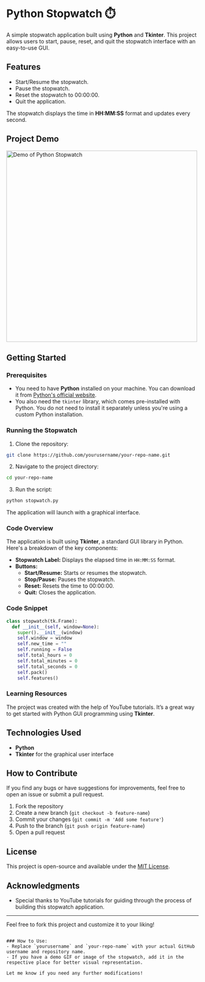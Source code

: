 # Python Stopwatch ⏱️

A simple stopwatch application built using **Python** and **Tkinter**. This project allows users to start, pause, reset, and quit the stopwatch interface with an easy-to-use GUI.

## Features

- Start/Resume the stopwatch.
- Pause the stopwatch.
- Reset the stopwatch to 00:00:00.
- Quit the application.

The stopwatch displays the time in **HH:MM:SS** format and updates every second.

## Project Demo
<img src="https://github.com/yourusername/yourrepo/raw/main/demo.gif" alt="Demo of Python Stopwatch" width="500" />

## Getting Started

### Prerequisites

- You need to have **Python** installed on your machine. You can download it from [Python's official website](https://www.python.org/).
- You also need the `tkinter` library, which comes pre-installed with Python. You do not need to install it separately unless you're using a custom Python installation.

### Running the Stopwatch

1. Clone the repository:

```bash
git clone https://github.com/yourusername/your-repo-name.git
```

2. Navigate to the project directory:

```bash
cd your-repo-name
```

3. Run the script:

```bash
python stopwatch.py
```

The application will launch with a graphical interface.

### Code Overview

The application is built using **Tkinter**, a standard GUI library in Python. Here's a breakdown of the key components:

- **Stopwatch Label:** Displays the elapsed time in `HH:MM:SS` format.
- **Buttons:**
  - **Start/Resume:** Starts or resumes the stopwatch.
  - **Stop/Pause:** Pauses the stopwatch.
  - **Reset:** Resets the time to 00:00:00.
  - **Quit:** Closes the application.

### Code Snippet

```python
class stopwatch(tk.Frame):
  def __init__(self, window=None):
    super().__init__(window)
    self.window = window
    self.new_time = ""
    self.running = False
    self.total_hours = 0
    self.total_minutes = 0
    self.total_seconds = 0
    self.pack()
    self.features()
```

### Learning Resources

The project was created with the help of YouTube tutorials. It’s a great way to get started with Python GUI programming using **Tkinter**.

## Technologies Used

- **Python**
- **Tkinter** for the graphical user interface

## How to Contribute

If you find any bugs or have suggestions for improvements, feel free to open an issue or submit a pull request.

1. Fork the repository
2. Create a new branch (`git checkout -b feature-name`)
3. Commit your changes (`git commit -m 'Add some feature'`)
4. Push to the branch (`git push origin feature-name`)
5. Open a pull request

## License

This project is open-source and available under the [MIT License](LICENSE).

## Acknowledgments

- Special thanks to YouTube tutorials for guiding through the process of building this stopwatch application.

---

Feel free to fork this project and customize it to your liking!
```

### How to Use:
- Replace `yourusername` and `your-repo-name` with your actual GitHub username and repository name.
- If you have a demo GIF or image of the stopwatch, add it in the respective place for better visual representation.

Let me know if you need any further modifications!

